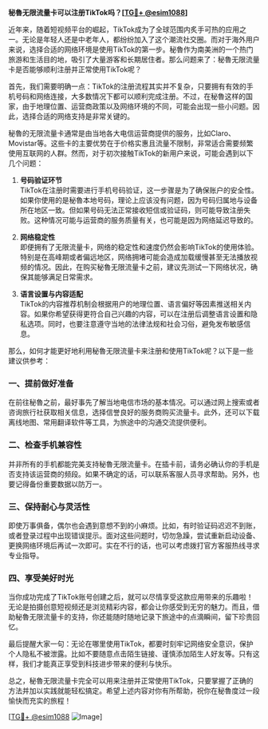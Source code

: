 **秘魯无限流量卡可以注册TikTok吗？[[TG💪+ @esim1088](https://t.me/s/esim1088)]**

近年来，随着短视频平台的崛起，TikTok成为了全球范围内炙手可热的应用之一。无论是年轻人还是中老年人，都纷纷加入了这个潮流社交圈。而对于海外用户来说，选择合适的网络环境是使用TikTok的第一步。秘魯作为南美洲的一个热门旅游和生活目的地，吸引了大量游客和长期居住者。那么问题来了：秘魯无限流量卡是否能够顺利注册并正常使用TikTok呢？

首先，我们需要明确一点：TikTok的注册流程其实并不复杂，只要拥有有效的手机号码和网络连接，大多数情况下都可以顺利完成注册。不过，在秘魯这样的国家，由于地理位置、运营商政策以及网络环境的不同，可能会出现一些小问题。因此，选择合适的网络支持是非常关键的。

秘魯的无限流量卡通常是由当地各大电信运营商提供的服务，比如Claro、Movistar等。这些卡的主要优势在于价格实惠且流量不限制，非常适合需要频繁使用互联网的人群。然而，对于初次接触TikTok的新用户来说，可能会遇到以下几个问题：

1. **号码验证环节**  
   TikTok在注册时需要进行手机号码验证，这一步骤是为了确保账户的安全性。如果你使用的是秘魯本地号码，理论上应该没有问题，因为号码归属地与设备所在地区一致。但如果号码无法正常接收短信或验证码，则可能导致注册失败。这种情况可能与运营商的服务质量有关，也可能是因为网络延迟导致的。

2. **网络稳定性**  
   即便拥有了无限流量卡，网络的稳定性和速度仍然会影响TikTok的使用体验。特别是在高峰期或者偏远地区，网络拥堵可能会造成加载缓慢甚至无法播放视频的情况。因此，在购买秘魯无限流量卡之前，建议先测试一下网络状况，确保其能够满足日常需求。

3. **语言设置与内容适配**  
   TikTok的内容推荐机制会根据用户的地理位置、语言偏好等因素推送相关内容。如果你希望获得更符合自己兴趣的内容，可以在注册后调整语言设置和隐私选项。同时，也要注意遵守当地的法律法规和社会习俗，避免发布敏感信息。

那么，如何才能更好地利用秘魯无限流量卡来注册和使用TikTok呢？以下是一些建议供参考：

### 一、提前做好准备
在前往秘魯之前，最好事先了解当地电信市场的基本情况。可以通过网上搜索或者咨询旅行社获取相关信息，选择信誉良好的服务商购买流量卡。此外，还可以下载离线地图、常用翻译软件等工具，为旅途中的沟通交流提供便利。

### 二、检查手机兼容性
并非所有的手机都能完美支持秘魯无限流量卡。在插卡前，请务必确认你的手机是否支持该运营商的频段。如果不确定的话，可以联系客服人员寻求帮助。另外，也要记得备份重要数据以防万一。

### 三、保持耐心与灵活性
即使万事俱备，偶尔也会遇到意想不到的小麻烦。比如，有时验证码迟迟不到账，或者登录过程中出现错误提示。面对这些问题时，切勿急躁，尝试重新启动设备、更换网络环境后再试一次即可。实在不行的话，也可以考虑拨打官方客服热线寻求专业指导。

### 四、享受美好时光
当你成功完成了TikTok账号创建之后，就可以尽情享受这款应用带来的乐趣啦！无论是拍摄创意短视频还是浏览精彩内容，都会让你感受到无穷的魅力。而且，借助秘魯无限流量卡的支持，你还能随时随地记录下旅途中的点滴瞬间，留下珍贵回忆。

最后提醒大家一句：无论在哪里使用TikTok，都要时刻牢记网络安全意识，保护个人隐私不被泄露。比如不要随意点击陌生链接、谨慎添加陌生人好友等。只有这样，我们才能真正享受到科技进步带来的便利与快乐。

总之，秘魯无限流量卡完全可以用来注册并正常使用TikTok，只要掌握了正确的方法并加以实践就能轻松搞定。希望上述内容对你有所帮助，祝你在秘魯度过一段愉快而充实的旅程！

[[TG💪+ @esim1088](https://t.me/s/esim1088) ![Image](https://i.postimg.cc/4NQfJmqS/Snipaste-2025-05-13-00-14-12.png)]
